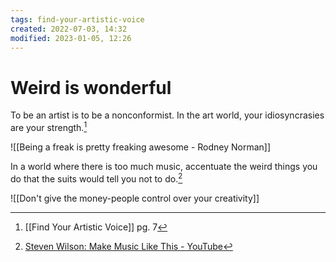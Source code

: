 ```yaml
---
tags: find-your-artistic-voice 
created: 2022-07-03, 14:32
modified: 2023-01-05, 12:26
---
```


# Weird is wonderful
To be an artist is to be a nonconformist. In the art world, your idiosyncrasies are your strength.[^1]

![[Being a freak is pretty freaking awesome - Rodney Norman]]

In a world where there is too much music, accentuate the weird things you do that the suits would tell you not to do.[^2]

![[Don't give the money-people control over your creativity]]

[^1]: [[Find Your Artistic Voice]] pg. 7
[^2]: [Steven Wilson: Make Music Like This - YouTube](https://www.youtube.com/watch?v=ziKYBFki3kI)